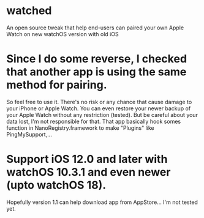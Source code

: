 # watched
An open source tweak that help end-users can paired your own Apple Watch on new watchOS version with old iOS

# Since I do some reverse, I checked that another app is using the same method for pairing.
So feel free to use it. There's no risk or any chance that cause damage to your iPhone or Apple Watch. You can even restore your newer backup of your Apple Watch without any restriction (tested). But be careful about your data lost, I'm not responsible for that.
That app basically hook somes function in NanoRegistry.framework to make "Plugins" like PingMySupport,...

# Support iOS 12.0 and later with watchOS 10.3.1 and even newer (upto watchOS 18).
Hopefully version 1.1 can help download app from AppStore... I'm not tested yet.

